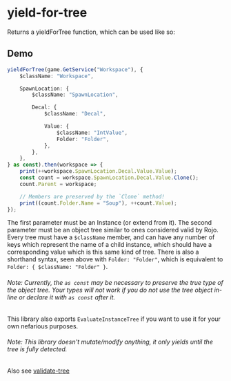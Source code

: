 # yield-for-tree

Returns a yieldForTree function, which can be used like so:

## Demo

```ts
yieldForTree(game.GetService("Workspace"), {
	$className: "Workspace",

	SpawnLocation: {
		$className: "SpawnLocation",

		Decal: {
			$className: "Decal",

			Value: {
				$className: "IntValue",
				Folder: "Folder",
			},
		},
	},
} as const).then(workspace => {
	print(++workspace.SpawnLocation.Decal.Value.Value);
	const count = workspace.SpawnLocation.Decal.Value.Clone();
	count.Parent = workspace;

	// Members are preserved by the `Clone` method!
	print((count.Folder.Name = "Soup"), ++count.Value);
});
```

The first parameter must be an Instance (or extend from it). The second parameter must be an object tree similar to ones considered valid by Rojo. Every tree must have a `$className` member, and can have any number of keys which represent the name of a child instance, which should have a corresponding value which is this same kind of tree. There is also a shorthand syntax, seen above with `Folder: "Folder"`, which is equivalent to `Folder: { $className: "Folder" }`.

###### Note: Currently, the `as const` may be necessary to preserve the true type of the object tree. Your types will not work if you do not use the tree object in-line or declare it with `as const` after it.

This library also exports `EvaluateInstanceTree` if you want to use it for your own nefarious purposes.

###### Note: This library doesn't mutate/modify anything, it only yields until the tree is fully detected.

Also see [validate-tree](https://www.npmjs.com/package/@rbxts/validate-tree)
